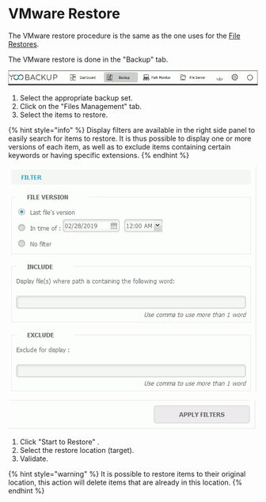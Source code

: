 # VMware Restore

The VMware restore procedure is the same as the one uses for the [File Restores](https://docs.yoobackup.fr/~/edit/drafts/-LWjtVvwDwbXk_mJzQSr/v/english/restauration/restauration-de-fichiers).

 The VMware restore is done in the "Backup" tab.

![](../.gitbook/assets/menu_backup%20%287%29.gif)

1. Select the appropriate backup set.
2. Click on the "Files Management" tab.
3. Select the items to restore.

{% hint style="info" %}
Display filters are available in the right side panel to easily search for items to restore. It is thus possible to display one or more versions of each item, as well as to exclude items containing certain keywords or having specific extensions.
{% endhint %}

![](../.gitbook/assets/filters_files_manag.gif)

![](../.gitbook/assets/filters_files_manag2.gif)

1. Click "Start to Restore" .
2. Select the restore location \(target\). 
3. Validate.

{% hint style="warning" %}
It is possible to restore items to their original location, this action will delete items that are already in this location.
{% endhint %}




